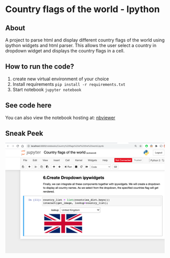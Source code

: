  # Country flags of the world - Ipython

## About
A project to parse html and display different country flags of the world using ipython widgets and html parser. This allows the user select a country in dropdown widget and displays the country flags in a cell.

## How to run the code?
1. create new virtual environment of your choice
2. Install requirements
`pip install -r requirements.txt`
3. Start notebook
`jupyter notebook`

## See code here
You can also view the notebook hosting at: [nbviewer](https://nbviewer.ipython.org/github/aishraghavan/Country-flags-of-the-world/blob/main/Country%20flags%20of%20the%20world.ipynb)

## Sneak Peek
![Screenshot](/sneek_peek.png)
